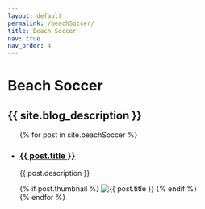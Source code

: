```yaml
---
layout: default
permalink: /beachSoccer/
title: Beach Soccer
nav: true
nav_order: 4
---
```


<div class="post">

  <div class="header-bar">
    <h1>Beach Soccer</h1>
    <h2>{{ site.blog_description }}</h2>
  </div>

  <ul class="post-list">
    {% for post in site.beachSoccer %}
      <li>
        <h3>
          <a class="post-title" href="{{ post.url | relative_url }}">{{ post.title }}</a>
        </h3>
        <p>{{ post.description }}</p>
        {% if post.thumbnail %}
          <img class="post-thumbnail" src="{{ post.thumbnail | relative_url }}" alt="{{ post.title }}">
        {% endif %}
      </li>
    {% endfor %}
  </ul>

</div>